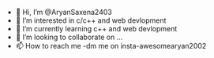 - 👋 Hi, I’m @AryanSaxena2403
- 👀 I’m interested in c/c++ and web devlopment
- 🌱 I’m currently learning c++ and web devlopment
- 💞️ I’m looking to collaborate on ...
- 📫 How to reach me -dm me on insta-awesomearyan2002

<!---
AryanSaxena2403/AryanSaxena2403 is a ✨ special ✨ repository because its `README.md` (this file) appears on your GitHub profile.
You can click the Preview link to take a look at your changes.
--->
